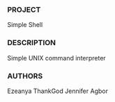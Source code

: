 ### PROJECT
Simple Shell

### DESCRIPTION
Simple UNIX command interpreter

### AUTHORS
Ezeanya ThankGod <Kingkampala>
Jennifer Agbor <Solaceisastar>
